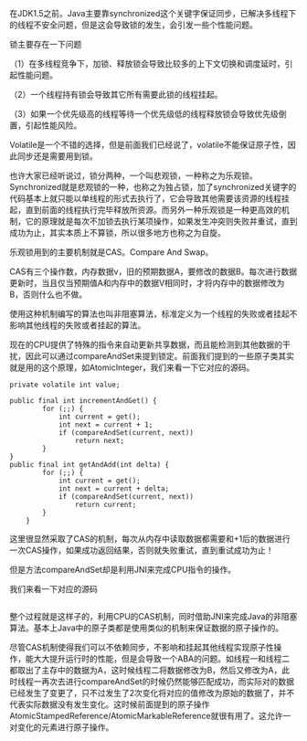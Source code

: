 在JDK1.5之前。Java主要靠synchronized这个关键字保证同步，已解决多线程下的线程不安全问题，但是这会导致锁的发生，会引发一些个性能问题。

锁主要存在一下问题

（1）在多线程竞争下，加锁、释放锁会导致比较多的上下文切换和调度延时，引起性能问题。

（2）一个线程持有锁会导致其它所有需要此锁的线程挂起。

（3）如果一个优先级高的线程等待一个优先级低的线程释放锁会导致优先级倒置，引起性能风险。

Volatile是一个不错的选择，但是前面我们已经说了，volatile不能保证原子性，因此同步还是需要用到锁。

也许大家已经听说过，锁分两种，一个叫悲观锁，一种称之为乐观锁。Synchronized就是悲观锁的一种，也称之为独占锁，加了synchronized关键字的代码基本上就只能以单线程的形式去执行了，它会导致其他需要该资源的线程挂起，直到前面的线程执行完毕释放所资源。而另外一种乐观锁是一种更高效的机制，它的原理就是每次不加锁去执行某项操作，如果发生冲突则失败并重试，直到成功为止，其实本质上不算锁，所以很多地方也称之为自旋。

乐观锁用到的主要机制就是CAS。Compare And Swap。

CAS有三个操作数，内存数据v，旧的预期数据A，要修改的数据B。每次进行数据更新时，当且仅当预期值A和内存中的数据V相同时，才将内存中的数据修改为B，否则什么也不做。

使用这种机制编写的算法也叫非阻塞算法，标准定义为一个线程的失败或者挂起不影响其他线程的失败或者挂起的算法。

现在的CPU提供了特殊的指令来自动更新共享数据，而且能检测到其他数据的干扰，因此可以通过compareAndSet来提到锁定。前面我们提到的一些原子类其实就是用的这个原理，如AtomicInteger，我们来看一下它对应的源码。



```
private volatile int value;
 
public final int incrementAndGet() {
        for (;;) {
            int current = get();
            int next = current + 1;
            if (compareAndSet(current, next))
                return next;
        }
} 
public final int getAndAdd(int delta) {
        for (;;) {
            int current = get();
            int next = current + delta;
            if (compareAndSet(current, next))
                return current;
        }
    }
```



这里很显然采取了CAS的机制，每次从内存中读取数据都需要和+1后的数据进行一次CAS操作，如果成功返回结果，否则就失败重试，直到重试成功为止！

但是方法compareAndSet却是利用JNI来完成CPU指令的操作。

我们来看一下对应的源码

```

```

整个过程就是这样子的，利用CPU的CAS机制，同时借助JNI来完成Java的非阻塞算法。基本上Java中的原子类都是使用类似的机制来保证数据的原子操作的。

尽管CAS机制使得我们可以不依赖同步，不影响和挂起其他线程实现原子性操作，能大大提升运行时的性能，但是会导致一个ABA的问题。如线程一和线程二都取出了主存中的数据为A，这时候线程二将数据修改为B，然后又修改为A，此时线程一再次去进行compareAndSet的时候仍然能够匹配成功，而实际对的数据已经发生了变更了，只不过发生了2次变化将对应的值修改为原始的数据了，并不代表实际数据没有发生变化。这时候前面提到的原子操作AtomicStampedReference/AtomicMarkableReference就很有用了。这允许一对变化的元素进行原子操作。

